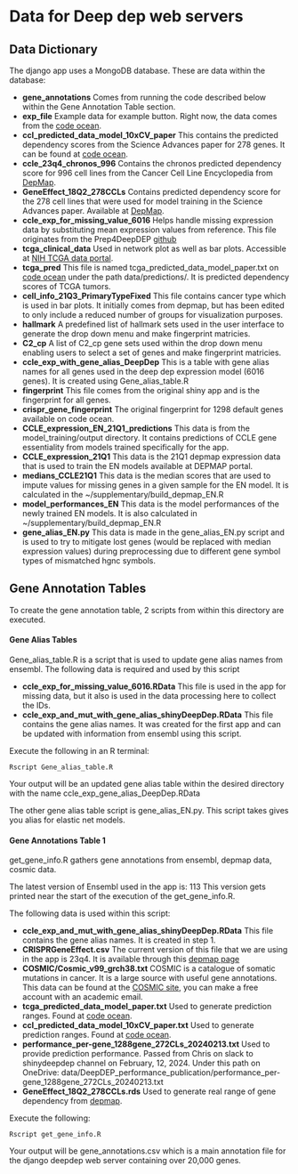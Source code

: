 # **Data for Deep dep web servers**

## **Data Dictionary**

The django app uses a MongoDB database. These are data within the database:

- **gene_annotations** Comes from running the code described below within the Gene Annotation Table section.
- **exp_file** Example data for example button. Right now, the data comes from the [code ocean]( https://codeocean.com/capsule/7914207/tree/v1).
- **ccl_predicted_data_model_10xCV_paper** This contains the predicted dependency scores from the Science Advances paper for 278 genes. It can be found at [code ocean](https://codeocean.com/capsule/7914207/tree/v1).
- **ccle_23q4_chronos_996** Contains the chronos predicted dependency score for 996 cell lines from the Cancer Cell Line Encyclopedia from [DepMap](https://depmap.org/portal/data_page/?tab=allData).
- **GeneEffect_18Q2_278CCLs** Contains predicted dependency score for the 278 cell lines that were used for model training in the Science Advances paper. Available at [DepMap](https://depmap.org/portal/data_page/?tab=allData).
- **ccle_exp_for_missing_value_6016** Helps handle missing expression data by substituting mean expression values from reference. This file originates from the Prep4DeepDEP [github](https://github.com/chenlabgccri/Prep4DeepDEP/blob/master/R/Prep4DeepDEP.r)
- **tcga_clinical_data** Used in network plot as well as bar plots. Accessible at [NIH TCGA data portal](https://portal.gdc.cancer.gov/).
- **tcga_pred** This file is named tcga_predicted_data_model_paper.txt on [code ocean](https://codeocean.com/capsule/7914207/tree/v1) under the path data/predictions/. It is predicted dependency scores of TCGA tumors.
- **cell_info_21Q3_PrimaryTypeFixed** This file contains cancer type which is used in bar plots. It initially comes from depmap, but has been edited to only include a reduced number of groups for visualization purposes.
- **hallmark** A predefined list of hallmark sets used in the user interface to generate the drop down menu and make fingerprint matricies.
- **C2_cp** A list of C2_cp gene sets used within the drop down menu enabling users to select a set of genes and make fingerprint matricies.
- **ccle_exp_with_gene_alias_DeepDep** This is a table with gene alias names for all genes used in the deep dep expression model (6016 genes). It is created using Gene_alias_table.R
- **fingerprint** This file comes from the original shiny app and is the fingerprint for all genes.
- **crispr_gene_fingerprint** The original fingerprint for 1298 default genes available on code ocean.
- **CCLE_expression_EN_21Q1_predictions** This data is from the model_training/output directory. It contains predictions of CCLE gene essentiality from models trained specifically for the app.
- **CCLE_expression_21Q1** This data is the 21Q1 depmap expression data that is used to train the EN models available at DEPMAP portal.
- **medians_CCLE21Q1** This data is the median scores that are used to impute values for missing genes in a given sample for the EN model. It is calculated in the ~/supplementary/build_depmap_EN.R
- **model_performances_EN** This data is the model performances of the newly trained EN models. It is also calculated in ~/supplementary/build_depmap_EN.R
- **gene_alias_EN.py** This data is made in the gene_alias_EN.py script and is used to try to mitigate lost genes (would be replaced with median expression values) during preprocessing due to different gene symbol types of mismatched hgnc symbols.


## **Gene Annotation Tables**

To create the gene annotation table, 2 scripts from within this directory are executed.

#### **Gene Alias Tables**

Gene_alias_table.R is a script that is used to update gene alias names from ensembl. The following data is required and used by this script

- **ccle_exp_for_missing_value_6016.RData** This file is used in the app for missing data, but it also is used in the data processing here to collect the IDs.
- **ccle_exp_and_mut_with_gene_alias_shinyDeepDep.RData** This file contains the gene alias names. It was created for the first app and can be updated with information from ensembl using this script.

Execute the following in an R terminal:

    Rscript Gene_alias_table.R

Your output will be an updated gene alias table within the desired directory with the name ccle_exp_gene_alias_DeepDep.RData

The other gene alias table script is gene_alias_EN.py. This script takes gives you alias for elastic net models.

#### **Gene Annotations Table 1**

get_gene_info.R gathers gene annotations from ensembl, depmap data, cosmic data.

The latest version of Ensembl used in the app is: 113
This version gets printed near the start of the execution of the get_gene_info.R.

The following data is used within this script:

- **ccle_exp_and_mut_with_gene_alias_shinyDeepDep.RData** This file contains the gene alias names. It is created in step 1.
- **CRISPRGeneEffect.csv** The current version of this file that we are using in the app is 23q4. It is available through this [depmap page](https://depmap.org/portal/data_page/?tab=allData)
- **COSMIC/Cosmic_v99_grch38.txt** COSMIC is a catalogue of somatic mutations in cancer. It is a large source with useful gene annotations. This data can be found at the [COSMIC site](https://cancer.sanger.ac.uk/cosmic/download/cosmic/v99/cancergenecensus), you can make a free account with an academic email.
- **tcga_predicted_data_model_paper.txt** Used to generate prediction ranges. Found at [code ocean](https://codeocean.com/capsule/7914207/tree/v1).
- **ccl_predicted_data_model_10xCV_paper.txt** Used to generate prediction ranges. Found at [code ocean](https://codeocean.com/capsule/7914207/tree/v1).
- **performance_per-gene_1288gene_272CLs_20240213.txt** Used to provide prediction performance. Passed from Chris on slack to shinydeepdep channel on February, 12, 2024. Under this path on OneDrive: data/DeepDEP_performance_publication/performance_per-gene_1288gene_272CLs_20240213.txt
- **GeneEffect_18Q2_278CCLs.rds** Used to generate real range of gene dependency from [depmap](https://depmap.org/portal/data_page/?tab=allData).

Execute the following:

    Rscript get_gene_info.R

Your output will be gene_annotations.csv which is a main annotation file for the django deepdep web server containing over 20,000 genes.
